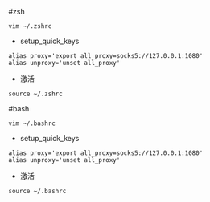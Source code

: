#zsh
~~~
vim ~/.zshrc
~~~

- setup_quick_keys
~~~
alias proxy='export all_proxy=socks5://127.0.0.1:1080'
alias unproxy='unset all_proxy'
~~~
- 激活
~~~
source ~/.zshrc
~~~

#bash
~~~
vim ~/.bashrc
~~~

- setup_quick_keys
~~~
alias proxy='export all_proxy=socks5://127.0.0.1:1080'
alias unproxy='unset all_proxy'
~~~
- 激活
~~~
source ~/.bashrc
~~~
